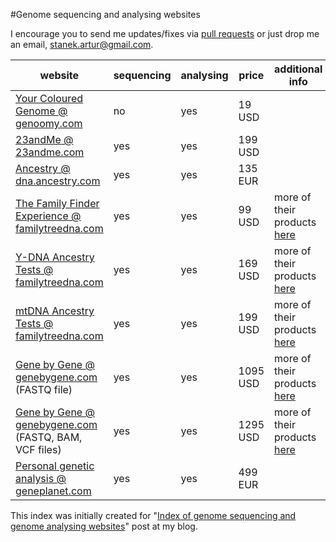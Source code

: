 #Genome sequencing and analysing websites

I encourage you to send me updates/fixes via [pull requests](https://help.github.com/articles/using-pull-requests/) or just drop me an email, [stanek.artur@gmail.com](mailto:stanek.artur@gmail.com).

| website | sequencing | analysing | price | additional info |
| --- | --- | --- | --- | --- |
| [Your Coloured Genome @ genoomy.com](https://genoomy.com/navbar/howitworks/) | no | yes | 19 USD | |
| [23andMe @ 23andme.com](https://www.23andme.com/) | yes | yes | 199 USD | |
| [Ancestry @ dna.ancestry.com](http://dna.ancestry.com/) | yes | yes | 135 EUR | |
| [The  Family Finder Experience @ familytreedna.com](https://www.familytreedna.com/family-finder-compare.aspx) | yes | yes | 99 USD | more of their products [here](https://www.familytreedna.com/products.aspx?ty=1335&utm_source=learningcenter&utm_medium=banner&utm_term=ff-mtfull&utm_campaign=mtfull#/SelectAProduct) |
| [Y-DNA Ancestry Tests @ familytreedna.com](https://www.familytreedna.com/y-dna-compare.aspx) | yes | yes | 169 USD | more of their products [here](https://www.familytreedna.com/products.aspx?ty=1335&utm_source=learningcenter&utm_medium=banner&utm_term=ff-mtfull&utm_campaign=mtfull#/SelectAProduct) |
| [mtDNA Ancestry Tests @ familytreedna.com](https://www.familytreedna.com/mt-dna-compare.aspx) | yes | yes | 199 USD | more of their products [here](https://www.familytreedna.com/products.aspx?ty=1335&utm_source=learningcenter&utm_medium=banner&utm_term=ff-mtfull&utm_campaign=mtfull#/SelectAProduct) |
| [Gene by Gene @ genebygene.com](https://www.genebygene.com) (FASTQ file) | yes | yes | 1095 USD | more of their products [here](https://www.genebygene.com/pages/research?goto=exome-sequencing) |
| [Gene by Gene @ genebygene.com](https://www.genebygene.com) (FASTQ, BAM, VCF files) | yes | yes | 1295 USD | more of their products [here](https://www.genebygene.com/pages/research?goto=exome-sequencing) |
| [Personal genetic analysis @ geneplanet.com](http://www.geneplanet.com/personal-genetic-analysis.html) | yes | yes | 499 EUR | |

This index was initially created for "[Index of genome sequencing and genome analysing websites](http://scalaakka.blogspot.com/2016/05/index-of-genome-sequencing-and-genome.html)" post at my blog.

